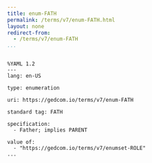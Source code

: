 ```yaml
---
title: enum-FATH
permalink: /terms/v7/enum-FATH.html
layout: none
redirect-from:
  - /terms/v7/enum-FATH
...
```


```

%YAML 1.2
---
lang: en-US

type: enumeration

uri: https://gedcom.io/terms/v7/enum-FATH

standard tag: FATH

specification:
  - Father; implies PARENT

value of:
  - "https://gedcom.io/terms/v7/enumset-ROLE"
...

```
